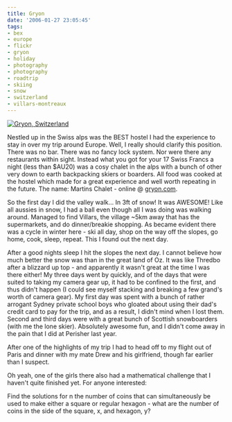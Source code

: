 ```yaml
---
title: Gryon
date: '2006-01-27 23:05:45'
tags:
- bex
- europe
- flickr
- gryon
- holiday
- photography
- photography
- roadtrip
- skiing
- snow
- switzerland
- villars-montreaux
---
```


<a href="http://flickr.com/photos/jufemaiz/95112014/"><img alt="Gryon, Switzerland" title="Gryon, Switzerland" src="http://static.flickr.com/35/95112014_a41d5a07af.jpg" /></a>

Nestled up in the Swiss alps was the BEST hostel I had the experience to stay in over my trip around Europe. Well, I really should clarify this position. There was no bar. There was no fancy lock system. Nor were there any restaurants within sight. Instead what you got for your 17 Swiss Francs a night (less than $AU20) was a cosy chalet in the alps with a bunch of other very down to earth backpacking skiers or boarders. All food was cooked at the hostel which made for a great experience and well worth repeating in the future. The name: Martins Chalet - online @ <a href="http://gryon.com">gryon.com</a>.

So the first day I did the valley walk... In 3ft of snow! It was AWESOME! Like all aussies in snow, I had a ball even though all I was doing was walking around. Managed to find Villars, the village ~5km away that has the supermarkets, and do dinner/breakie shopping. As became evident there was a cycle in winter here - ski all day, shop on the way off the slopes, go home, cook, sleep, repeat. This I found out the next day.

After a good nights sleep I hit the slopes the next day. I cannot believe how much better the snow was than in the great land of Oz. It was like Thredbo after a blizzard up top - and apparently it wasn't great at the time I was there either! My three days went by quickly, and of the days that were suited to taking my camera gear up, it had to be confined to the first, and thus didn't happen (I could see myself stacking and breaking a few grand's worth of camera gear). My first day was spent with a bunch of rather arrogant Sydney private school boys who gloated about using their dad's credit card to pay for the trip, and as a result, I didn't mind when I lost them. Second and third days were with a great bunch of Scottish snowboarders (with me the lone skier). Absolutely awesome fun, and I didn't come away in the pain that I did at Perisher last year.

After one of the highlights of my trip I had to head off to my flight out of Paris and dinner with my mate Drew and his girlfriend, though far earlier than I suspect.

Oh yeah, one of the girls there also had a mathematical challenge that I haven't quite finished yet. For anyone interested:

Find the solutions for n the number of coins that can simultaneously be used to make either a square or regular hexagon - what are the number of coins in the side of the square, x, and hexagon, y?
